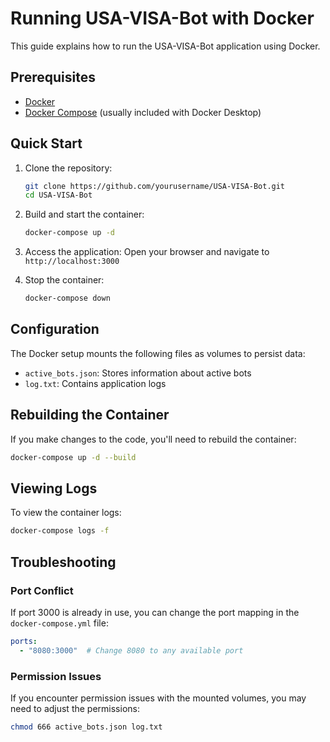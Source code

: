 # Running USA-VISA-Bot with Docker

This guide explains how to run the USA-VISA-Bot application using Docker.

## Prerequisites

- [Docker](https://docs.docker.com/get-docker/)
- [Docker Compose](https://docs.docker.com/compose/install/) (usually included with Docker Desktop)

## Quick Start

1. Clone the repository:
   ```bash
   git clone https://github.com/yourusername/USA-VISA-Bot.git
   cd USA-VISA-Bot
   ```

2. Build and start the container:
   ```bash
   docker-compose up -d
   ```

3. Access the application:
   Open your browser and navigate to `http://localhost:3000`

4. Stop the container:
   ```bash
   docker-compose down
   ```

## Configuration

The Docker setup mounts the following files as volumes to persist data:
- `active_bots.json`: Stores information about active bots
- `log.txt`: Contains application logs

## Rebuilding the Container

If you make changes to the code, you'll need to rebuild the container:

```bash
docker-compose up -d --build
```

## Viewing Logs

To view the container logs:

```bash
docker-compose logs -f
```

## Troubleshooting

### Port Conflict

If port 3000 is already in use, you can change the port mapping in the `docker-compose.yml` file:

```yaml
ports:
  - "8080:3000"  # Change 8080 to any available port
```

### Permission Issues

If you encounter permission issues with the mounted volumes, you may need to adjust the permissions:

```bash
chmod 666 active_bots.json log.txt
``` 